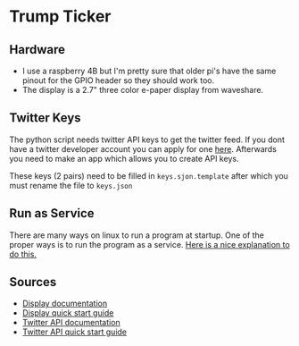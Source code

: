# Trump Ticker

## Hardware 

- I use a raspberry 4B but I'm pretty sure that older pi's have the same pinout for the GPIO header so they should work too.
- The display is a 2.7" three color e-paper display from waveshare. 

## Twitter Keys

The python script needs twitter API keys to get the twitter feed. If you dont have a twitter developer account you can apply for one [here](https://developer.twitter.com/en/apply-for-access.html). Afterwards you need to make an app which allows you to create API keys. 

These keys (2 pairs) need to be filled in `keys.sjon.template` after which you must rename the file to `keys.json`

## Run as Service
There are many ways on linux to run a program at startup. One of the proper ways is to run the program as a service. [Here is a nice explanation to do this.](https://tecadmin.net/setup-autorun-python-script-using-systemd/)

## Sources 
- [Display documentation](https://www.waveshare.com/wiki/2.7inch_e-Paper_HAT_(B))
- [Display quick start guide](https://dev.to/ranewallin/getting-started-with-the-waveshare-2-7-epaper-hat-on-raspberry-pi-41m8)
- [Twitter API documentation](https://developer.twitter.com/en/docs)
- [Twitter API quick start guide](https://stackabuse.com/accessing-the-twitter-api-with-python/)
